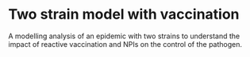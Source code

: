 # Two strain model with vaccination
A modelling analysis of an epidemic with two strains to understand the impact of reactive vaccination and NPIs on the control of the pathogen.
